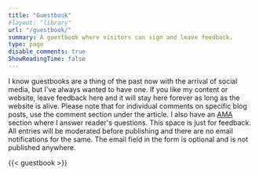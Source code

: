 ```yaml
---
title: "Guestbook"
#layout: "library"
url: "/guestbook/"
summary: A guestbook where visitors can sign and leave feedback.
type: page
disable_comments: true
ShowReadingTime: false
---
```


I know guestbooks are a thing of the past now with the arrival of social media, but I've always wanted to have one. If you like my content or website, leave feedback here and it will stay here forever as long as the website is alive. Please note that for individual comments on specific blog posts, use the comment section under the article. I also have an [AMA](/ama) section where I answer reader's questions. This space is just for feedback. All entries will be moderated before publishing and there are no email notifications for the same. The email field in the form is optional and is not published anywhere.

{{< guestbook >}}


